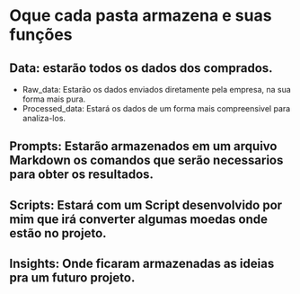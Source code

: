 # Oque cada pasta armazena e suas funções 

## Data: estarão todos os dados dos comprados.
- Raw_data: Estarão os dados enviados diretamente pela empresa, na sua forma mais pura.
- Processed_data: Estará os dados de um forma mais compreensivel para analiza-los.

## Prompts: Estarão armazenados em um arquivo Markdown os comandos que serão necessarios para obter os resultados.

## Scripts: Estará com um Script desenvolvido por mim que irá converter algumas moedas onde estão no projeto.

## Insights: Onde ficaram armazenadas as ideias pra um futuro projeto.
